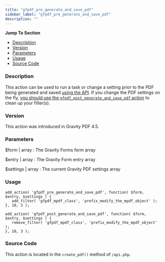 ```yaml
---
title: "gfpdf_pre_generate_and_save_pdf"
sidebar_label: "gfpdf_pre_generate_and_save_pdf"
description: ""
---
```


**Jump To Section**

* [Description](#description)
* [Version](#version)
* [Parameters](#parameters)
* [Usage](#usage)
* [Source Code](#source-code)

### Description 

This action can be used to run a task or change a setting prior to the PDF being generated and saved [using the API](api_create_pdf.md). If you change the PDF settings on the fly, [you should use the `gfpdf_post_generate_and_save_pdf` action](gfpdf_post_generate_and_save_pdf.md) to clean up your filter(s). 

### Version 

This action was introduced in Gravity PDF 4.5.

### Parameters 

$form | array
:    The Gravity Forms form array

$entry | array
:    The Gravity Form entry array

$settings | array
:    The current Gravity PDF settings array

### Usage 

```.language-php
add_action( 'gfpdf_pre_generate_and_save_pdf', function( $form, $entry, $settings ) {
   add_filter( 'gfpdf_mpdf_class', 'prefix_modify_the_mpdf_object' );
}, 10, 3 );

add_action( 'gfpdf_post_generate_and_save_pdf', function( $form, $entry, $settings ) {
   remove_filter( 'gfpdf_mpdf_class', 'prefix_modify_the_mpdf_object' );
}, 10, 3 );
```

### Source Code 

This action is located in the `create_pdf()` method of `/api.php`.